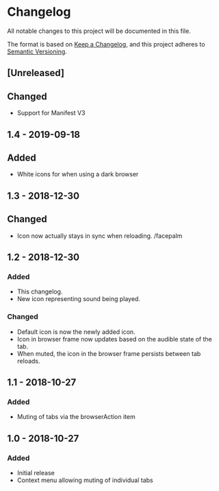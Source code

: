 # Changelog

All notable changes to this project will be documented in this file.

The format is based on [Keep a Changelog](https://keepachangelog.com/en/1.0.0/),
and this project adheres to [Semantic Versioning](https://semver.org/spec/v2.0.0.html).

## [Unreleased]
## Changed
- Support for Manifest V3

## 1.4 - 2019-09-18
## Added
- White icons for when using a dark browser

## 1.3 - 2018-12-30
## Changed
- Icon now actually stays in sync when reloading. /facepalm

## 1.2 - 2018-12-30
### Added
- This changelog.
- New icon representing sound being played.

### Changed
- Default icon is now the newly added icon.
- Icon in browser frame now updates based on the audible state of the tab.
- When muted, the icon in the browser frame persists between tab reloads.

## 1.1 - 2018-10-27
### Added
- Muting of tabs via the browserAction item

## 1.0 - 2018-10-27
### Added
- Initial release
- Context menu allowing muting of individual tabs

